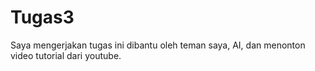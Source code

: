# Tugas3
Saya mengerjakan tugas ini dibantu oleh teman saya, AI, dan menonton video tutorial dari youtube.
